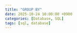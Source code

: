 ```yaml
---
title: "GROUP BY"
date: 2025-10-24 10:00:00 +0900
categories: [Database, SQL]
tags: [sql, database]
---
```

